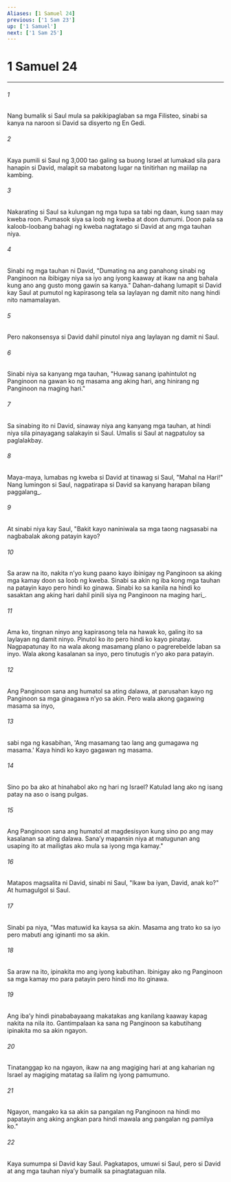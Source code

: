 ```yaml
---
Aliases: [1 Samuel 24]
previous: ['1 Sam 23']
up: ['1 Samuel']
next: ['1 Sam 25']
---
```

# 1 Samuel 24

***






















###### 1 










Nang bumalik si Saul mula sa pakikipaglaban sa mga Filisteo, sinabi sa kanya na naroon si David sa disyerto ng En Gedi. 





















###### 2 










Kaya pumili si Saul ng 3,000 tao galing sa buong Israel at lumakad sila para hanapin si David, malapit sa mabatong lugar na tinitirhan ng maiilap na kambing. 





















###### 3 










Nakarating si Saul sa kulungan ng mga tupa sa tabi ng daan, kung saan may kweba roon. Pumasok siya sa loob ng kweba at doon dumumi. Doon pala sa kaloob-loobang bahagi ng kweba nagtatago si David at ang mga tauhan niya. 





















###### 4 










Sinabi ng mga tauhan ni David, "Dumating na ang panahong sinabi ng Panginoon na ibibigay niya sa iyo ang iyong kaaway at ikaw na ang bahala kung ano ang gusto mong gawin sa kanya." Dahan-dahang lumapit si David kay Saul at pumutol ng kapirasong tela sa laylayan ng damit nito nang hindi nito namamalayan. 





















###### 5 










Pero nakonsensya si David dahil pinutol niya ang laylayan ng damit ni Saul. 





















###### 6 










Sinabi niya sa kanyang mga tauhan, "Huwag sanang ipahintulot ng Panginoon na gawan ko ng masama ang aking hari, ang hinirang ng Panginoon na maging hari." 





















###### 7 










Sa sinabing ito ni David, sinaway niya ang kanyang mga tauhan, at hindi niya sila pinayagang salakayin si Saul. Umalis si Saul at nagpatuloy sa paglalakbay. 





















###### 8 










Maya-maya, lumabas ng kweba si David at tinawag si Saul, "Mahal na Hari!" Nang lumingon si Saul, nagpatirapa si David sa kanyang harapan bilang paggalang_. 





















###### 9 










At sinabi niya kay Saul, "Bakit kayo naniniwala sa mga taong nagsasabi na nagbabalak akong patayin kayo? 





















###### 10 










Sa araw na ito, nakita nʼyo kung paano kayo ibinigay ng Panginoon sa aking mga kamay doon sa loob ng kweba. Sinabi sa akin ng iba kong mga tauhan na patayin kayo pero hindi ko ginawa. Sinabi ko sa kanila na hindi ko sasaktan ang aking hari dahil pinili siya ng Panginoon na maging hari_. 





















###### 11 










Ama ko, tingnan ninyo ang kapirasong tela na hawak ko, galing ito sa laylayan ng damit ninyo. Pinutol ko ito pero hindi ko kayo pinatay. Nagpapatunay ito na wala akong masamang plano o pagrerebelde laban sa inyo. Wala akong kasalanan sa inyo, pero tinutugis nʼyo ako para patayin. 





















###### 12 










Ang Panginoon sana ang humatol sa ating dalawa, at parusahan kayo ng Panginoon sa mga ginagawa nʼyo sa akin. Pero wala akong gagawing masama sa inyo, 





















###### 13 










sabi nga ng kasabihan, 'Ang masamang tao lang ang gumagawa ng masama.' Kaya hindi ko kayo gagawan ng masama. 





















###### 14 










Sino po ba ako at hinahabol ako ng hari ng Israel? Katulad lang ako ng isang patay na aso o isang pulgas. 





















###### 15 










Ang Panginoon sana ang humatol at magdesisyon kung sino po ang may kasalanan sa ating dalawa. Sanaʼy mapansin niya at matugunan ang usaping ito at mailigtas ako mula sa iyong mga kamay." 





















###### 16 










Matapos magsalita ni David, sinabi ni Saul, "Ikaw ba iyan, David, anak ko?" At humagulgol si Saul. 





















###### 17 










Sinabi pa niya, "Mas matuwid ka kaysa sa akin. Masama ang trato ko sa iyo pero mabuti ang iginanti mo sa akin. 





















###### 18 










Sa araw na ito, ipinakita mo ang iyong kabutihan. Ibinigay ako ng Panginoon sa mga kamay mo para patayin pero hindi mo ito ginawa. 





















###### 19 










Ang ibaʼy hindi pinababayaang makatakas ang kanilang kaaway kapag nakita na nila ito. Gantimpalaan ka sana ng Panginoon sa kabutihang ipinakita mo sa akin ngayon. 





















###### 20 










Tinatanggap ko na ngayon, ikaw na ang magiging hari at ang kaharian ng Israel ay magiging matatag sa ilalim ng iyong pamumuno. 





















###### 21 










Ngayon, mangako ka sa akin sa pangalan ng Panginoon na hindi mo papatayin ang aking angkan para hindi mawala ang pangalan ng pamilya ko." 





















###### 22 










Kaya sumumpa si David kay Saul. Pagkatapos, umuwi si Saul, pero si David at ang mga tauhan niyaʼy bumalik sa pinagtataguan nila.
